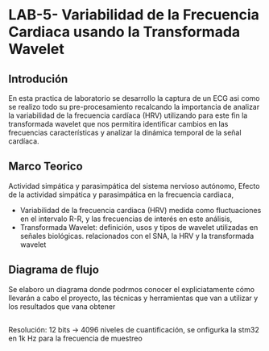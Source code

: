# LAB-5- Variabilidad de la Frecuencia Cardiaca usando la Transformada Wavelet
## Introdución 
En esta practica de laboratorio se desarrollo la captura de un ECG asi como se realizo todo su pre-procesamiento  recalcando la importancia de analizar la variabilidad de la frecuencia cardíaca (HRV) utilizando para este fin la transformada wavelet que nos permitira identificar cambios en las frecuencias características y analizar la dinámica temporal de la señal cardíaca.
## Marco Teorico 
Actividad simpática y parasimpática del sistema nervioso autónomo,
Efecto de la actividad simpática y parasimpática en la frecuencia
cardiaca,
- Variabilidad de la frecuencia cardiaca (HRV) medida como fluctuaciones
en el intervalo R-R, y las frecuencias de interés en este análisis,
- Transformada Wavelet: definición, usos y tipos de wavelet utilizadas en
señales biológicas.
relacionados con el SNA, la HRV y la transformada wavelet

## Diagrama de flujo
Se elaboro un diagrama  donde podrmos conocer el expliciatamente cómo llevarán a cabo el proyecto, las técnicas y herramientas que van a utilizar y los resultados que vana obtener


##
Resolución: 12 bits → 4096 niveles de cuantificación, se onfigurka la stm32 en 1k Hz para la frecuencia de muestreo  


